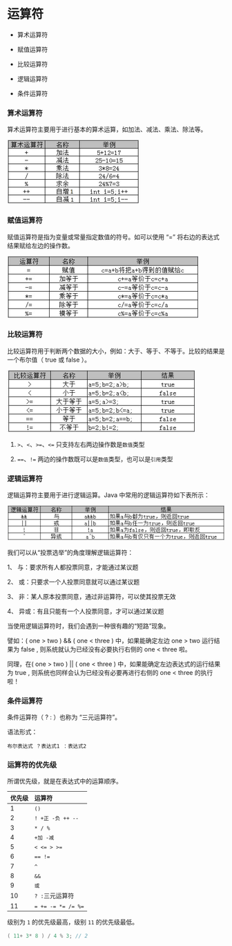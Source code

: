 # 运算符

* 算术运算符

* 赋值运算符

* 比较运算符

* 逻辑运算符

* 条件运算符

### 算术运算符

算术运算符主要用于进行基本的算术运算，如加法、减法、乘法、除法等。

![](img/arithmetic-operator.jpg)

### 赋值运算符

赋值运算符是指为变量或常量指定数值的符号。如可以使用 “=” 将右边的表达式结果赋给左边的操作数。

![](img/assignment-operators.jpg)

### 比较运算符

比较运算符用于判断两个数据的大小，例如：大于、等于、不等于。比较的结果是一个布尔值（ true 或 false ）。

![](img/comparison-operator.jpg)

1. `>`、`<`、`>=`、`<=` 只支持左右两边操作数是`数值`类型

2. `==`、`!=` 两边的操作数既可以是`数值`类型，也可以是`引用`类型

### 逻辑运算符

逻辑运算符主要用于进行逻辑运算。Java 中常用的逻辑运算符如下表所示：

![](img/logical-operator.jpg)

我们可以从“投票选举”的角度理解逻辑运算符：

1、 与：要求所有人都投票同意，才能通过某议题

2、 或：只要求一个人投票同意就可以通过某议题

3、 非：某人原本投票同意，通过非运算符，可以使其投票无效

4、 异或：有且只能有一个人投票同意，才可以通过某议题

当使用逻辑运算符时，我们会遇到一种很有趣的“短路”现象。

譬如：( one > two ) && ( one < three ) 中，如果能确定左边 one > two 运行结果为 false , 则系统就认为已经没有必要执行右侧的 one < three 啦。

同理，在( one > two ) || ( one < three ) 中，如果能确定左边表达式的运行结果为 true , 则系统也同样会认为已经没有必要再进行右侧的 one < three 的执行啦！

### 条件运算符

条件运算符（ ? : ）也称为 “三元运算符”。

语法形式：

```
布尔表达式 ？表达式1 ：表达式2
```

### 运算符的优先级

所谓优先级，就是在表达式中的运算顺序。

|优先级|运算符|
|:--|:--|
|1|`()`|
|2|`! +正 -负 ++ --`|
|3|`* / %`|
|4|`+加 -减`|
|5|`< <= > >=`|
|6|`== !=`|
|7|`^`|
|8|`&&`|
|9|`或`|
|10|` ? : `三元运算符|
|11|`= += -= *= /= %=`|

级别为 `1` 的优先级最高，级别 `11` 的优先级最低。

```java
( 11+ 3* 8 ) / 4 % 3; // 2
```

